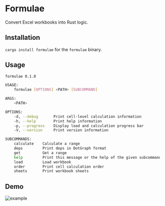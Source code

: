 # Formulae

Convert Excel workbooks into Rust logic.

## Installation

`cargo install formulae` for the `formulae` binary.

## Usage

```sh
formulae 0.1.0

USAGE:
    formulae [OPTIONS] <PATH> [SUBCOMMAND]

ARGS:
    <PATH>    

OPTIONS:
    -d, --debug       Print cell-level calculation information
    -h, --help        Print help information
    -p, --progress    Display load and calculation progress bar
    -V, --version     Print version information

SUBCOMMANDS:
    calculate    Calculate a range
    deps         Print deps in DotGraph format
    get          Get a range
    help         Print this message or the help of the given subcommand(s)
    load         Load workbook
    order        Print cell calculation order
    sheets       Print workbook sheets
```

## Demo

![example](https://user-images.githubusercontent.com/30030731/196530970-3d3d2e12-049c-406e-abbb-a8b98532f542.gif)
